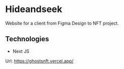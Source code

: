 # Hideandseek

Website for a client from Figma Design to NFT project.

## Technologies
- Next JS

Url: https://ghostsnft.vercel.app/
